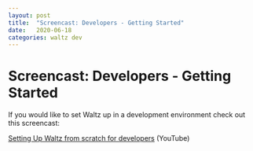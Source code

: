```yaml
---
layout: post
title:  "Screencast: Developers - Getting Started"
date:   2020-06-18
categories: waltz dev
---
```


# Screencast: Developers - Getting Started

If you would like to set Waltz up in a development environment check 
out this screencast:

[Setting Up Waltz from scratch for developers](https://www.youtube.com/watch?v=-wiZK3jOZ2E)  (YouTube)
